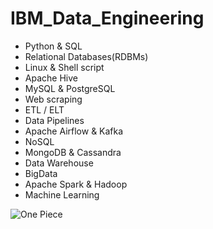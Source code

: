 # IBM_Data_Engineering
- Python & SQL
- Relational Databases(RDBMs)
- Linux & Shell script
- Apache Hive
- MySQL & PostgreSQL
- Web scraping
- ETL / ELT
- Data Pipelines
- Apache Airflow & Kafka
- NoSQL
- MongoDB & Cassandra
- Data Warehouse
- BigData
- Apache Spark & Hadoop
- Machine Learning

![One Piece](https://cdn.shopify.com/s/files/1/0878/6457/4255/files/franky__5__f93b8638b39a4cb1a1d36f79c572436a.jpg?v=1716181094)
